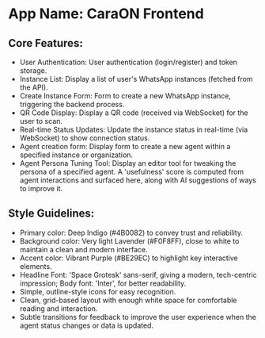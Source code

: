 # **App Name**: CaraON Frontend

## Core Features:

- User Authentication: User authentication (login/register) and token storage.
- Instance List: Display a list of user's WhatsApp instances (fetched from the API).
- Create Instance Form: Form to create a new WhatsApp instance, triggering the backend process.
- QR Code Display: Display a QR code (received via WebSocket) for the user to scan.
- Real-time Status Updates: Update the instance status in real-time (via WebSocket) to show connection status.
- Agent creation form: Display form to create a new agent within a specified instance or organization.
- Agent Persona Tuning Tool: Display an editor tool for tweaking the persona of a specified agent. A 'usefulness' score is computed from agent interactions and surfaced here, along with AI suggestions of ways to improve it.

## Style Guidelines:

- Primary color: Deep Indigo (#4B0082) to convey trust and reliability.
- Background color: Very light Lavender (#F0F8FF), close to white to maintain a clean and modern interface.
- Accent color: Vibrant Purple (#BE29EC) to highlight key interactive elements.
- Headline Font: 'Space Grotesk' sans-serif, giving a modern, tech-centric impression; Body font: 'Inter', for better readability.
- Simple, outline-style icons for easy recognition.
- Clean, grid-based layout with enough white space for comfortable reading and interaction.
- Subtle transitions for feedback to improve the user experience when the agent status changes or data is updated.